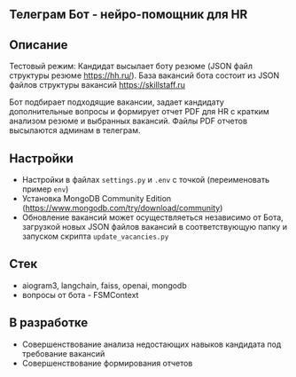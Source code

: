 ## Телеграм Бот - нейро-помощник для HR
## Описание

Тестовый режим: Кандидат высылает боту резюме (JSON файл структуры резюме https://hh.ru/).
База вакансий бота состоит из JSON файлов структуры вакансий https://skillstaff.ru

Бот подбирает подходящие вакансии, задает кандидату дополнительные вопросы и формирует отчет PDF для HR c кратким анализом резюме и выбранных вакансий.
Файлы PDF отчетов высылаются админам в телеграм.

## Настройки

- Настройки в файлах `settings.py` и `.env` с точкой (переименовать пример `env`)
- Установка MongoDB Community Edition (https://www.mongodb.com/try/download/community)
- Обновление вакансий может осуществляеться независимо от Бота, загрузкой новых JSON файлов вакансий в соответствующую папку и запуском скрипта `update_vacancies.py`

## Стек

- aiogram3, langchain, faiss, openai, mongodb
- вопросы от бота - FSMContext

## В разработке

- Совершенствование анализа недостающих навыков кандидата под требование вакансий
- Совершенствование формирования отчетов